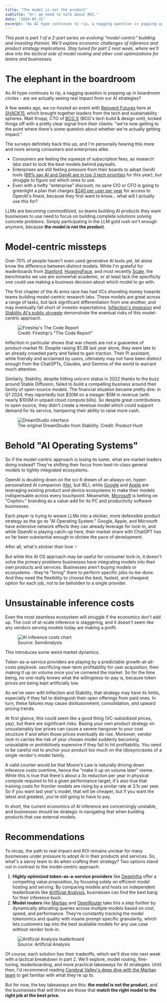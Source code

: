 ```yaml
---
title: "The model is not the product"
subtitle: "Or: we need to talk about ROI."
date: "2024-05-31"
excerpt: "As AI hype continues to rip, a nagging question is popping up in boardroom circles - are we actually seeing real impact from our AI strategies?"
---
```


_This post is part 1 of a 2-part series on evolving "model-centric" building and investing themes. We'll explore economic challenges of inference and product strategy implications. Stay tuned for part 2 next week, where we'll dive into the tactical side of model routing and other cost optimizations for teams and businesses._

# The elephant in the boardroom

As AI hype continues to rip, a nagging question is popping up in boardroom circles - are we actually seeing real impact from our AI strategies?

A few weeks ago, we co-hosted an event with [Reinvent Futures](https://www.reinventfutures.com/) here at [SHACK15](https://www.shack15.com/), which brought together leaders from the tech and sustainability spheres. Matt Kropp, CTO of [BCG X](https://www.bcg.com/x) (BCG's tech build & design unit), kicked things off with a pretty clear signal from their clients: "we're now getting to the point where there's some question about whether we're actually getting impact."

The surveys definitely back this up, and I'm personally hearing this more and more among consumers and enterprises alike.

* Consumers are feeling the squeeze of subscription fees, as research labs start to lock the best models behind paywalls.
* Enterprises are still feeling pressure from their boards to adopt GenAI tools ([89% say AI and GenAI are in top 3 tech priorities](https://www.gartner.com/en/newsroom/press-releases/2024-01-17-gartner-says-generative-ai-is-top-priority-for-89-percent-of-corporate-directors-in-2024) for this year), but struggle to figure out which ones to use.
* Even with a hefty "enterprise" discount, no sane CIO or CFO is going to greenlight a plan that charges [$240 per user per year](https://openai.com/enterprise) for access to OpenAI's finest, because they first want to know… what will I actually use this for?

LLMs are becoming commoditized, so teams building AI products they want businesses to use need to focus on building complete solutions solving concrete problems. Simply participating in the LLM gold rush isn't enough anymore, because **the model is not the product**.

# Model-centric missteps

Over 70% of people haven't even used generative AI tools yet, let alone know the difference between distinct models. While I'm grateful for leaderboards from [Stanford](https://crfm.stanford.edu/helm/latest/), [HuggingFace](https://huggingface.co/spaces/lmsys/chatbot-arena-leaderboard), and most recently [Scale](https://scale.com/blog/llm-benchmarking), the benchmarks we use are somewhat academic, or at least lack the specificity one could use making a business decision about which model to go with.

The first chapter of the AI arms race has had VCs shoveling money towards teams building model-centric research labs. These models are great across a range of tasks, but lack significant differentiation from one another, and may eventually fall short of investor expectations. [Inflection's implosion](https://www.theinformation.com/articles/inside-inflections-collapse-how-a-1-3-billion-bet-on-beating-openai-fell-apart) and [Stability AI's public struggle](https://www.bloomberg.com/news/articles/2024-02-13/stability-ai-founder-emad-mostaque-steps-down-as-ceo) demonstrate the eventual risks of this model-centric approach.

<figure>
  <img src="/img/fireship-code-report.webp" alt="Fireship's The Code Report" />
  <figcaption className="text-sm text-muted-foreground mt-2 text-center">
    Credit: Fireship's "The Code Report"
  </figcaption>
</figure>

Inflection in particular shows that war chests are not a guarantee of product-market fit. Despite raising $1.3B last year alone, they were late to an already crowded party and failed to gain traction. Their Pi assistant, while friendly and acclaimed by users, ultimately may not have been distinct enough from the ChatGPTs, Claudes, and Geminis of the world to warrant much attention.

Similarly, Stability, despite hitting unicorn status in 2022 thanks to the buzz around Stable Diffusion, failed to build a compelling business around their family of open-source models. The financial situation became pretty dire: in Q1 2024, they reportedly lost $30M on a meager $5M in revenue (with nearly $100M in unpaid cloud compute bills). So despite great contributions to open source, they didn't create a revenue model which could support demand for its service, hampering their ability to raise more cash.

<figure>
  <img src="/img/dreamstudio-stability.webp" alt="DreamStudio interface" />
  <figcaption className="text-sm text-muted-foreground mt-2 text-center">
    The original DreamStudio from Stability. Credit: Product Hunt
  </figcaption>
</figure>

# Behold "AI Operating Systems"

So if the model-centric approach is losing its luster, what are market leaders doing instead? They're shifting their focus from best-in-class general models to tightly integrated ecosystems.

OpenAI is doubling down on the sci-fi dream of an always-on, hyper-personalized AI companion ([_Her_](https://www.imdb.com/title/tt1798709/), but IRL), while [Google](https://blog.google/technology/ai/google-gemini-ai/) and [Apple](https://www.apple.com/newsroom/2024/03/apple-introduces-apple-sports/) are leveraging existing product and device ecosystems to make their models indispensable across every touchpoint. Meanwhile, [Microsoft](https://blogs.microsoft.com/blog/2024/03/21/microsoft-copilot-app-ios-android/) is betting on "Copilot+" branding as a value-add for its PC and productivity software businesses.

Each player is trying to weave LLMs into a stickier, more defensible product strategy as the go-to "AI Operating System." Google, Apple, and Microsoft have extensive network effects they can already leverage for lock-in, and while OpenAI is playing catch-up here, their market share with ChatGPT has so far been substantial enough to dictate the pace of development.

After all, what's stickier than love ✨

But while this AI OS approach may be useful for consumer lock-in, it doesn't solve the primary problems businesses have integrating models into their own products and services. Businesses aren't buying models or ecosystems - they're "hiring" them to perform specific jobs-to-be-done. And they need the flexibility to choose the best, fastest, and cheapest option for each job, not to be beholden to a single provider.

# Unsustainable inference costs

Even the most seamless ecosystem will struggle if the economics don't add up. The cost of at-scale inference is staggering, and it doesn't seem like any vendors serving models today are making a profit.

<figure>
  <img src="/img/semianalysis-chart.webp" alt="AI inference costs chart" />
  <figcaption className="text-sm text-muted-foreground mt-2 text-center">
    Source: SemiAnalysis
  </figcaption>
</figure>

This introduces some weird market dynamics.

Token-as-a-service providers are playing by a predictable growth-at-all-costs playbook: sacrificing near-term profitability for user acquisition, then making it up on volume once you've cornered the market. So for the time being, no one really knows what the willingness-to-pay is, because token prices are being kept artificially low.

As we've seen with Inflection and Stability, that strategy may have its limits, especially if they fail to distinguish their open offerings from paid ones. In turn, these failures may cause disillusionment, consolidation, and upward pricing trends.

At first glance, this could seem like a good thing (VC-subsidized prices, yay), but there are significant risks. Basing your own product strategy on unsustainably low prices can cause a severe hangover to your cost structure if and when those prices eventually do rise. Moreover, vendor lock-in carries the risk of your chosen model suddenly becoming unavailable or prohibitively expensive if they fail to hit profitability. You need to be careful not to anchor your product too much on the idiosyncrasies of a single vendor's model family.

A valid counter would be that Moore's Law is naturally driving down inference costs overtime, hence the "make it up on volume later" meme. While this is true that there's about a 3x reduction per year in physical compute required to hit a given performance target, it's also true that training costs for frontier models are rising by a similar rate at 3.1x per year. So if you want last year's model, that will be cheaper, but if you want the latest and greatest, you're still going to have to pay.

In short, the current economics of AI inference are concerningly unstable, and businesses should be strategic in navigating that when building products that use external models.

# Recommendations

To recap, the path to real impact and ROI remains unclear for many businesses under pressure to adopt AI in their products and services. So, what's a savvy team to do when crafting their strategy? Two options stand out in contrast to the model-centric approach:

1. **Highly optimized token-as-a-service providers** like [DeepInfra](https://deepinfra.com/) offer a compelling value proposition, by focusing solely on efficient model hosting and serving. By comparing models and hosts on independent leaderboards like [Artificial Analysis](https://artificial-analysis.com/), businesses can find the best bang for their inference buck.
2. **Model routers** like [Martian](https://martian.ai/) and [OpenRouter](https://openrouter.ai/) take this a step further by dynamically allocating queries across multiple models based on cost, speed, and performance. They're constantly tracking the model tokenomics and quality with insane prompt-specific granularity, which lets customers tap into the best available models for any use case without vendor lock-in.

<figure>
  <img src="/img/artificial-analysis.webp" alt="Artificial Analysis leaderboard" />
  <figcaption className="text-sm text-muted-foreground mt-2 text-center">
    Source: Artificial Analysis
  </figcaption>
</figure>

Of course, each solution has their tradeoffs, which we'll dive into next week with a tactical breakdown in part 2. We'll explore, model routing, fine-tuning, leaderboarding, and more practical takeaways for AI strategies. Until then, I'd recommend reading [Cerebral Valley's deep dive with the Martian team](https://www.cerebralvalley.ai/post/martian-is-building-the-future-of-llm-inference-2Hs4Hs9OrS6n50HC3YyWPu) to get familiar with what they're up to.

But for now, the key takeaways are this: **the model is not the product**, and the businesses that will thrive are those that **match the right model to the right job at the best price.** 